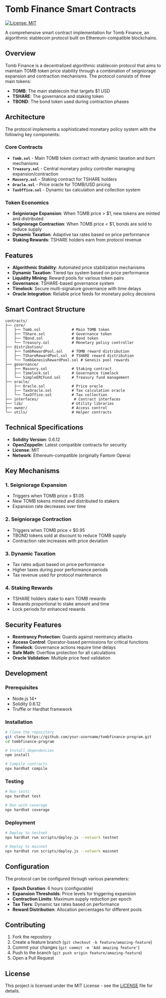 # Tomb Finance Smart Contracts

[![License: MIT](https://img.shields.io/badge/License-MIT-yellow.svg)](https://opensource.org/licenses/MIT)

A comprehensive smart contract implementation for Tomb Finance, an algorithmic stablecoin protocol built on Ethereum-compatible blockchains.

## Overview

Tomb Finance is a decentralized algorithmic stablecoin protocol that aims to maintain TOMB token price stability through a combination of seigniorage expansion and contraction mechanisms. The protocol consists of three main tokens:

- **TOMB**: The main stablecoin that targets $1 USD
- **TSHARE**: The governance and staking token
- **TBOND**: The bond token used during contraction phases

## Architecture

The protocol implements a sophisticated monetary policy system with the following key components:

### Core Contracts

- **`Tomb.sol`** - Main TOMB token contract with dynamic taxation and burn mechanisms
- **`Treasury.sol`** - Central monetary policy controller managing expansion/contraction
- **`Masonry.sol`** - Staking contract for TSHARE holders
- **`Oracle.sol`** - Price oracle for TOMB/USD pricing
- **`TaxOffice.sol`** - Dynamic tax calculation and collection system

### Token Economics

- **Seigniorage Expansion**: When TOMB price > $1, new tokens are minted and distributed
- **Seigniorage Contraction**: When TOMB price < $1, bonds are sold to reduce supply
- **Dynamic Taxation**: Adaptive tax rates based on price performance
- **Staking Rewards**: TSHARE holders earn from protocol revenue

## Features

- **Algorithmic Stability**: Automated price stabilization mechanisms
- **Dynamic Taxation**: Tiered tax system based on price performance
- **Liquidity Mining**: Reward pools for various token pairs
- **Governance**: TSHARE-based governance system
- **Timelock**: Secure multi-signature governance with time delays
- **Oracle Integration**: Reliable price feeds for monetary policy decisions

## Smart Contract Structure

```
contracts/
├── core/
│   ├── Tomb.sol              # Main TOMB token
│   ├── TShare.sol            # Governance token
│   ├── TBond.sol             # Bond token
│   └── Treasury.sol          # Monetary policy controller
├── distribution/
│   ├── TombRewardPool.sol    # TOMB reward distribution
│   ├── TShareRewardPool.sol  # TSHARE reward distribution
│   └── TombGenesisRewardPool.sol # Genesis pool rewards
├── governance/
│   ├── Masonry.sol           # Staking contract
│   ├── Timelock.sol          # Governance timelock
│   └── SimpleERCFund.sol     # Treasury fund management
├── oracle/
│   ├── Oracle.sol            # Price oracle
│   ├── TaxOracle.sol         # Tax calculation oracle
│   └── TaxOffice.sol         # Tax collection
├── interfaces/                # Contract interfaces
├── lib/                      # Utility libraries
├── owner/                    # Access control
└── utils/                    # Helper contracts
```

## Technical Specifications

- **Solidity Version**: 0.6.12
- **OpenZeppelin**: Latest compatible contracts for security
- **License**: MIT
- **Network**: Ethereum-compatible (originally Fantom Opera)

## Key Mechanisms

### 1. Seigniorage Expansion
- Triggers when TOMB price > $1.05
- New TOMB tokens minted and distributed to stakers
- Expansion rate decreases over time

### 2. Seigniorage Contraction
- Triggers when TOMB price < $0.95
- TBOND tokens sold at discount to reduce TOMB supply
- Contraction rate increases with price deviation

### 3. Dynamic Taxation
- Tax rates adjust based on price performance
- Higher taxes during poor performance periods
- Tax revenue used for protocol maintenance

### 4. Staking Rewards
- TSHARE holders stake to earn TOMB rewards
- Rewards proportional to stake amount and time
- Lock periods for enhanced rewards

## Security Features

- **Reentrancy Protection**: Guards against reentrancy attacks
- **Access Control**: Operator-based permissions for critical functions
- **Timelock**: Governance actions require time delays
- **Safe Math**: Overflow protection for all calculations
- **Oracle Validation**: Multiple price feed validation

## Development

### Prerequisites

- Node.js 14+
- Solidity 0.6.12
- Truffle or Hardhat framework

### Installation

```bash
# Clone the repository
git clone https://github.com/your-username/tombfinance-program.git
cd tombfinance-program

# Install dependencies
npm install

# Compile contracts
npx hardhat compile
```

### Testing

```bash
# Run tests
npx hardhat test

# Run with coverage
npx hardhat coverage
```

### Deployment

```bash
# Deploy to testnet
npx hardhat run scripts/deploy.js --network testnet

# Deploy to mainnet
npx hardhat run scripts/deploy.js --network mainnet
```

## Configuration

The protocol can be configured through various parameters:

- **Epoch Duration**: 6 hours (configurable)
- **Expansion Thresholds**: Price levels for triggering expansion
- **Contraction Limits**: Maximum supply reduction per epoch
- **Tax Tiers**: Dynamic tax rates based on performance
- **Reward Distribution**: Allocation percentages for different pools

## Contributing

1. Fork the repository
2. Create a feature branch (`git checkout -b feature/amazing-feature`)
3. Commit your changes (`git commit -m 'Add amazing feature'`)
4. Push to the branch (`git push origin feature/amazing-feature`)
5. Open a Pull Request

## License

This project is licensed under the MIT License - see the [LICENSE](LICENSE) file for details.
